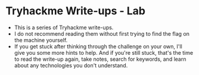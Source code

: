 # Tryhackme Write-ups - Lab
- This is a series of Tryhackme write-ups.
- I do not recommend reading them without first trying to find the flag on the machine yourself.
- If you get stuck after thinking through the challenge on your own, I'll give you some more hints to help. And if you're still stuck, that's the time to read the write-up again, take notes, search for keywords, and learn about any technologies you don't understand.
